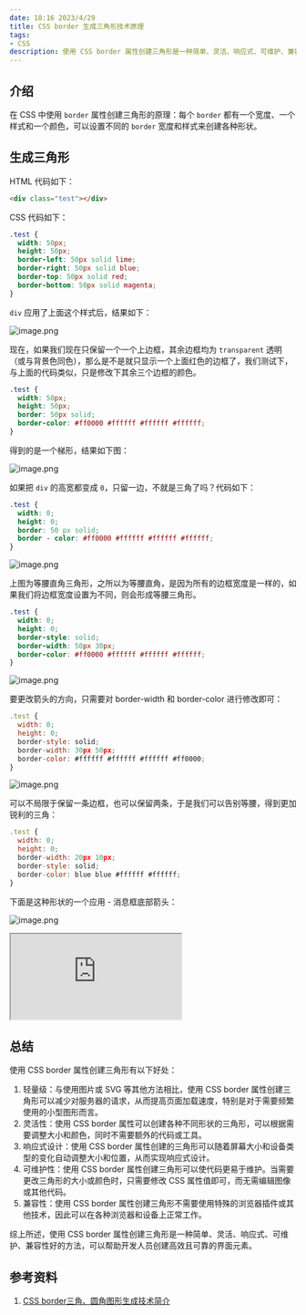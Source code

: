 ```yaml
---
date: 18:16 2023/4/29
title: CSS border 生成三角形技术原理
tags:
- CSS
description: 使用 CSS border 属性创建三角形是一种简单、灵活、响应式、可维护、兼容性好的方法，可以帮助开发人员创建高效且可靠的界面元素。
---
```

## 介绍
在 CSS 中使用 `border` 属性创建三角形的原理：每个 `border` 都有一个宽度、一个样式和一个颜色，可以设置不同的 `border` 宽度和样式来创建各种形状。

## 生成三角形
HTML 代码如下：
```html
<div class="test"></div>
```
CSS 代码如下：
```css
.test {
  width: 50px;
  height: 50px;
  border-left: 50px solid lime;
  border-right: 50px solid blue;
  border-top: 50px solid red;
  border-bottom: 50px solid magenta;
}
```
`div` 应用了上面这个样式后，结果如下：

![image.png](https://p1-juejin.byteimg.com/tos-cn-i-k3u1fbpfcp/5de41e44123c433da290a483be1133f8~tplv-k3u1fbpfcp-watermark.image?)

现在，如果我们现在只保留一个一个上边框，其余边框均为 `transparent` 透明（或与背景色同色），那么是不是就只显示一个上面红色的边框了，我们测试下，与上面的代码类似，只是修改下其余三个边框的颜色。
```css
.test {
  width: 50px;
  height: 50px;
  border: 50px solid;
  border-color: #ff0000 #ffffff #ffffff #ffffff;
}
```
得到的是一个梯形，结果如下图：

![image.png](https://p3-juejin.byteimg.com/tos-cn-i-k3u1fbpfcp/4507d392b06c43c29f57607b85da62d2~tplv-k3u1fbpfcp-watermark.image?)

如果把 `div` 的高宽都变成 `0`，只留一边，不就是三角了吗？代码如下：
```css
.test {
  width: 0;
  height: 0;
  border: 50 px solid;
  border - color: #ff0000 #ffffff #ffffff #ffffff;
}
```

![image.png](https://p6-juejin.byteimg.com/tos-cn-i-k3u1fbpfcp/5b4ae44e7ef644acab3719e0ff94e598~tplv-k3u1fbpfcp-watermark.image?)

上图为等腰直角三角形，之所以为等腰直角，是因为所有的边框宽度是一样的，如果我们将边框宽度设置为不同，则会形成等腰三角形。
```css
.test {
  width: 0;
  height: 0;
  border-style: solid;
  border-width: 50px 30px;
  border-color: #ff0000 #ffffff #ffffff #ffffff;
}
```

![image.png](https://p6-juejin.byteimg.com/tos-cn-i-k3u1fbpfcp/1bde52f04590434287e887b2ec4d5f56~tplv-k3u1fbpfcp-watermark.image?)

要更改箭头的方向，只需要对 border-width 和 border-color 进行修改即可：
```js
.test {
  width: 0;
  height: 0;
  border-style: solid;
  border-width: 30px 50px;
  border-color: #ffffff #ffffff #ffffff #ff0000;
}
```

![image.png](https://p1-juejin.byteimg.com/tos-cn-i-k3u1fbpfcp/1a6f268e525f4daa8180c744dddc1cc0~tplv-k3u1fbpfcp-watermark.image?)

可以不局限于保留一条边框，也可以保留两条，于是我们可以告别等腰，得到更加锐利的三角：
```js
.test {
  width: 0;
  height: 0;
  border-width: 20px 10px;
  border-style: solid;
  border-color: blue blue #ffffff #ffffff;
}
```
下面是这种形状的一个应用 - 消息框底部箭头：

![image.png](https://p6-juejin.byteimg.com/tos-cn-i-k3u1fbpfcp/7e7bcaafdf1b4acdb494a62af8fa5e42~tplv-k3u1fbpfcp-watermark.image?)

<iframe src="https://code.juejin.cn/pen/7227411408458088487"></iframe>

## 总结
使用 CSS border 属性创建三角形有以下好处：
1. 轻量级：与使用图片或 SVG 等其他方法相比，使用 CSS border 属性创建三角形可以减少对服务器的请求，从而提高页面加载速度，特别是对于需要频繁使用的小型图形而言。
2. 灵活性：使用 CSS border 属性可以创建各种不同形状的三角形，可以根据需要调整大小和颜色，同时不需要额外的代码或工具。
3. 响应式设计：使用 CSS border 属性创建的三角形可以随着屏幕大小和设备类型的变化自动调整大小和位置，从而实现响应式设计。
4. 可维护性：使用 CSS border 属性创建三角形可以使代码更易于维护。当需要更改三角形的大小或颜色时，只需要修改 CSS 属性值即可，而无需编辑图像或其他代码。
5. 兼容性：使用 CSS border 属性创建三角形不需要使用特殊的浏览器插件或其他技术，因此可以在各种浏览器和设备上正常工作。

综上所述，使用 CSS border 属性创建三角形是一种简单、灵活、响应式、可维护、兼容性好的方法，可以帮助开发人员创建高效且可靠的界面元素。

## 参考资料
1. [CSS border三角、圆角图形生成技术简介](https://www.zhangxinxu.com/wordpress/2010/05/css-border%E4%B8%89%E8%A7%92%E3%80%81%E5%9C%86%E8%A7%92%E5%9B%BE%E5%BD%A2%E7%94%9F%E6%88%90%E6%8A%80%E6%9C%AF%E7%AE%80%E4%BB%8B/)
